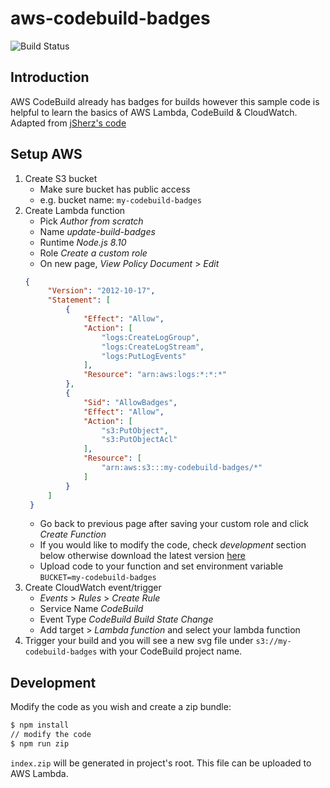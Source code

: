 # aws-codebuild-badges
![Build Status](https://api.travis-ci.org/btorun/aws-codebuild-badges.svg?branch=master)
## Introduction
AWS CodeBuild already has badges for builds however this sample code is helpful to learn the basics of AWS Lambda, CodeBuild & CloudWatch.
Adapted from [jSherz's code](https://github.com/jSherz/codebuild-codepipeline-badges)

## Setup AWS
1. Create S3 bucket
   * Make sure bucket has public access 
   * e.g. bucket name: `my-codebuild-badges`
1. Create Lambda function
   * Pick _Author from scratch_
   * Name _update-build-badges_
   * Runtime _Node.js 8.10_
   * Role _Create a custom role_
   * On new page, _View Policy Document_ > _Edit_
   ```json
   {
        "Version": "2012-10-17",
        "Statement": [
            {
                "Effect": "Allow",
                "Action": [
                    "logs:CreateLogGroup",
                    "logs:CreateLogStream",
                    "logs:PutLogEvents"
                ],
                "Resource": "arn:aws:logs:*:*:*"
            },
            {
                "Sid": "AllowBadges",
                "Effect": "Allow",
                "Action": [
                    "s3:PutObject",
                    "s3:PutObjectAcl"
                ],
                "Resource": [
                    "arn:aws:s3:::my-codebuild-badges/*"
                ]
            }
        ]
    }
   ```
   * Go back to previous page after saving your custom role and click _Create Function_
   * If you would like to modify the code, check _development_ section below otherwise download the latest version [here](https://github.com/btorun/aws-codebuild-badges/releases)
   * Upload code to your function and set environment variable `BUCKET=my-codebuild-badges`
1. Create CloudWatch event/trigger
   * _Events_ > _Rules_ > _Create Rule_
   * Service Name _CodeBuild_
   * Event Type _CodeBuild Build State Change_
   * Add target > _Lambda function_ and select your lambda function
1. Trigger your build and you will see a new svg file under `s3://my-codebuild-badges` with your CodeBuild project name.

## Development
Modify the code as you wish and create a zip bundle:

```bash
$ npm install
// modify the code
$ npm run zip
```
`index.zip` will be generated in project's root. This file can be uploaded to AWS Lambda.